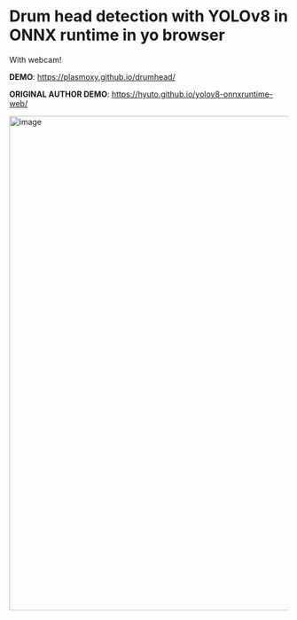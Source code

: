 # Drum head detection with YOLOv8 in ONNX runtime in yo browser

With webcam!

**DEMO**: https://plasmoxy.github.io/drumhead/

**ORIGINAL AUTHOR DEMO**: https://hyuto.github.io/yolov8-onnxruntime-web/




<img width="892" alt="image" src="https://github.com/Plasmoxy/yolov8-onnxruntime-web/assets/31391787/3d02d3e5-f1d8-4e0d-a998-19dec4425155">
